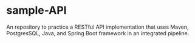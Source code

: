 # sample-API
An repository to practice a RESTful API implementation that uses Maven, PostgresSQL, Java, and Spring Boot framework in an integrated pipeline.
